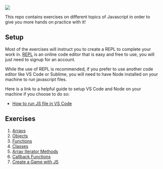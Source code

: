 <img src="https://i.imgur.com/sA6iEbw.jpg">

This repo contains exercises on different topics of Javascript in order to give you more hands on practice with it!

## Setup
Most of the exercises will instruct you to create a REPL to complete your work in. [REPL](https://replit.com/) is an online code editor that is easy and free to use, you will just need to signup for an account.

While the use of REPL is recommended, if you prefer to use another code editor like VS Code or Sublime, you will need to have Node installed on your machine to run javascript files.

Here is a link to a helpful guide to setup VS Code and Node on your machine if you choose to do so:
  - [How to run JS file in VS Code](https://www.altcademy.com/blog/how-to-run-a-javascript-file-in-visual-studio-code/)

## Exercises

1. [Arrays](arrays.md)
2. [Objects](objects.md)
3. [Functions](functions.md)
4. [Classes](classes.md)
5. [Array Iterator Methods](array-iterators.md)
6. [Callback Functions](callback-functions.md)
7. [Create a Game with JS](guess-the-number.md)
